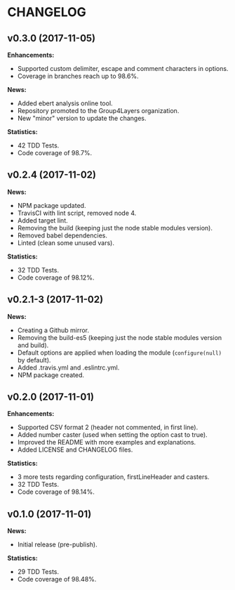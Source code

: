 # CHANGELOG

## v0.3.0 (2017-11-05)

**Enhancements:**

- Supported custom delimiter, escape and comment characters in options.
- Coverage in branches reach up to 98.6%.

**News:**

- Added ebert analysis online tool.
- Repository promoted to the Group4Layers organization.
- New "minor" version to update the changes.

**Statistics:**

- 42 TDD Tests.
- Code coverage of 98.7%.

## v0.2.4 (2017-11-02)

**News:**

- NPM package updated.
- TravisCI with lint script, removed node 4.
- Added target lint.
- Removing the build (keeping just the node stable modules version).
- Removed babel dependencies.
- Linted (clean some unused vars).

**Statistics:**

- 32 TDD Tests.
- Code coverage of 98.12%.

## v0.2.1-3 (2017-11-02)

**News:**

- Creating a Github mirror.
- Removing the build-es5 (keeping just the node stable modules version and build).
- Default options are applied when loading the module (`configure(null)` by default).
- Added .travis.yml and .eslintrc.yml.
- NPM package created.

## v0.2.0 (2017-11-01)

**Enhancements:**

- Supported CSV format 2 (header not commented, in first line).
- Added number caster (used when setting the option cast to true).
- Improved the README with more examples and explanations.
- Added LICENSE and CHANGELOG files.

**Statistics:**

- 3 more tests regarding configuration, firstLineHeader and casters.
- 32 TDD Tests.
- Code coverage of 98.14%.

## v0.1.0 (2017-11-01)

**News:**

- Initial release (pre-publish).

**Statistics:**

- 29 TDD Tests.
- Code coverage of 98.48%.
